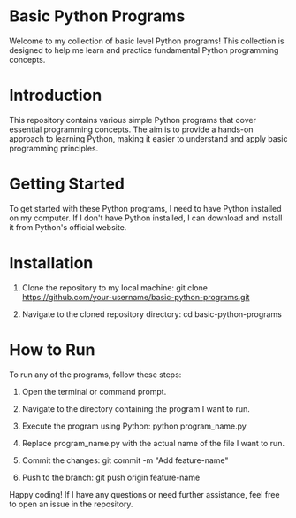 # Basic Python Programs
Welcome to my collection of basic level Python programs! This collection is designed to help me learn and practice fundamental Python programming concepts.

# Introduction
This repository contains various simple Python programs that cover essential programming concepts. The aim is to provide a hands-on approach to learning Python, making it easier to understand and apply basic programming principles.

# Getting Started
To get started with these Python programs, I need to have Python installed on my computer. If I don't have Python installed, I can download and install it from Python's official website.

# Installation
1. Clone the repository to my local machine:
   git clone https://github.com/your-username/basic-python-programs.git

3. Navigate to the cloned repository directory:
   cd basic-python-programs

# How to Run
To run any of the programs, follow these steps:

1. Open the terminal or command prompt.

2. Navigate to the directory containing the program I want to run.

3. Execute the program using Python:
   python program_name.py
   
5. Replace program_name.py with the actual name of the file I want to run.
   
7. Commit the changes:
   git commit -m "Add feature-name"

8. Push to the branch:
   git push origin feature-name

Happy coding! If I have any questions or need further assistance, feel free to open an issue in the repository.

